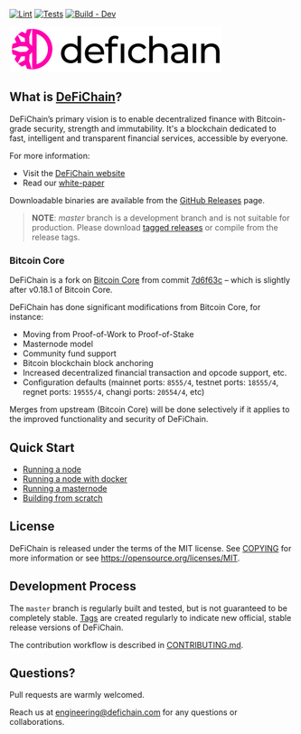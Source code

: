 [![Lint](https://github.com/DeFiCh/ain/actions/workflows/lint.yaml/badge.svg)](https://github.com/DeFiCh/ain/actions/workflows/lint.yaml)
[![Tests](https://github.com/DeFiCh/ain/actions/workflows/tests-e2e.yaml/badge.svg)](https://github.com/DeFiCh/ain/actions/workflows/tests-e2e.yaml)
[![Build - Dev](https://github.com/DeFiCh/ain/actions/workflows/build-dev.yaml/badge.svg)](https://github.com/DeFiCh/ain/actions/workflows/build-dev.yaml)

![DeFiChain Logo](doc/img/defichain-logo.svg)

## What is [DeFiChain](https://defichain.com)?

DeFiChain’s primary vision is to enable decentralized finance with Bitcoin-grade security, strength and immutability.
It's a blockchain dedicated to fast, intelligent and transparent financial services, accessible by everyone.

For more information:

- Visit the [DeFiChain website](https://defichain.com)
- Read our [white-paper](https://defichain.com/white-paper/)

Downloadable binaries are available from the [GitHub Releases](https://github.com/DeFiCh/ain/releases) page.

> **NOTE**: _master_ branch is a development branch and is not suitable for production. Please download [tagged releases](https://github.com/DeFiCh/ain/releases) or compile from the release tags.

### Bitcoin Core

DeFiChain is a fork on [Bitcoin Core](https://github.com/bitcoin/bitcoin) from
commit [7d6f63c](https://github.com/bitcoin/bitcoin/commit/7d6f63cc2c2b9c4f07a43619eef0b7314474fffd) – which is slightly
after v0.18.1 of Bitcoin Core.

DeFiChain has done significant modifications from Bitcoin Core, for instance:

- Moving from Proof-of-Work to Proof-of-Stake
- Masternode model
- Community fund support
- Bitcoin blockchain block anchoring
- Increased decentralized financial transaction and opcode support, etc.
- Configuration defaults (mainnet ports: `8555/4`, testnet ports: `18555/4`, regnet ports: `19555/4`, changi ports: `20554/4`, etc)

Merges from upstream (Bitcoin Core) will be done selectively if it applies to the improved functionality and security of
DeFiChain.

## Quick Start

- [Running a node](./doc/setup-nodes.md)
- [Running a node with docker](./doc/setup-nodes-docker.md)
- [Running a masternode](./doc/setup-masternodes.md)
- [Building from scratch](./doc/build-quick.md)

## License

DeFiChain is released under the terms of the MIT license. See [COPYING](COPYING) for more information or
see https://opensource.org/licenses/MIT.

## Development Process

The `master` branch is regularly built and tested, but is not guaranteed to be completely
stable. [Tags](https://github.com/DeFiCh/ain/tags) are created regularly to indicate new official, stable release
versions of DeFiChain.

The contribution workflow is described in [CONTRIBUTING.md](CONTRIBUTING.md).

## Questions?

Pull requests are warmly welcomed.

Reach us at [engineering@defichain.com](mailto:engineering@defichain.com) for any questions or collaborations.
